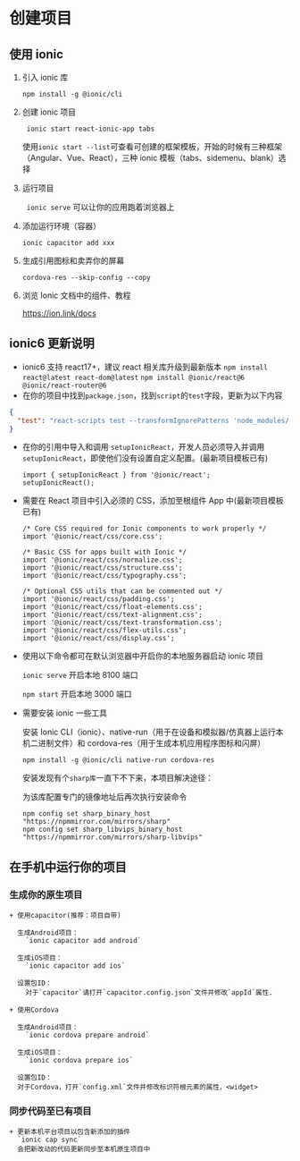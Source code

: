 # 创建项目

## 使用 ionic

1. 引入 ionic 库

   `npm install -g @ionic/cli`

2. 创建 ionic 项目

   ` ionic start react-ionic-app tabs`

   使用`ionic start --list`可查看可创建的框架模板，开始的时候有三种框架（Angular、Vue、React），三种 ionic 模板（tabs、sidemenu、blank）选择

3. 运行项目

   ` ionic serve` 可以让你的应用跑着浏览器上

4. 添加运行环境（容器）

   `ionic capacitor add xxx`

5. 生成引用图标和卖弄你的屏幕

   `cordova-res --skip-config --copy`

6. 浏览 Ionic 文档中的组件、教程

   https://ion.link/docs

## ionic6 更新说明

- ionic6 支持 react17+，建议 react 相关库升级到最新版本
  `npm install react@latest react-dom@latest`
  `npm install @ionic/react@6 @ionic/react-router@6`
- 在你的项目中找到`package.json`，找到`script`的`test`字段，更新为以下内容

```json
{
  "test": "react-scripts test --transformIgnorePatterns 'node_modules/(?!(@ionic/react|@ionicreact-router|@ionic/core|@stencil/core|ionicons)/)'"
}
```

- 在你的引用中导入和调用 `setupIonicReact`，开发人员必须导入并调用`setupIonicReact`，即使他们没有设置自定义配置。(最新项目模板已有)

  ```tsx
  import { setupIonicReact } from '@ionic/react';
  setupIonicReact();
  ```

- 需要在 React 项目中引入必须的 CSS，添加至根组件 App 中(最新项目模板已有)

  ```tsx
  /* Core CSS required for Ionic components to work properly */
  import '@ionic/react/css/core.css';

  /* Basic CSS for apps built with Ionic */
  import '@ionic/react/css/normalize.css';
  import '@ionic/react/css/structure.css';
  import '@ionic/react/css/typography.css';

  /* Optional CSS utils that can be commented out */
  import '@ionic/react/css/padding.css';
  import '@ionic/react/css/float-elements.css';
  import '@ionic/react/css/text-alignment.css';
  import '@ionic/react/css/text-transformation.css';
  import '@ionic/react/css/flex-utils.css';
  import '@ionic/react/css/display.css';
  ```

- 使用以下命令都可在默认浏览器中开启你的本地服务器启动 ionic 项目

  `ionic serve` 开启本地 8100 端口

  `npm start` 开启本地 3000 端口

- 需要安装 ionic 一些工具

  安装 Ionic CLI（ionic）、native-run（用于在设备和模拟器/仿真器上运行本机二进制文件）和 cordova-res（用于生成本机应用程序图标和闪屏）

  `npm install -g @ionic/cli native-run cordova-res`

  安装发现有个`sharp库`一直下不下来，本项目解决途径：

  为该库配置专门的镜像地址后再次执行安装命令

  ```shell
  npm config set sharp_binary_host "https://npmmirror.com/mirrors/sharp"
  npm config set sharp_libvips_binary_host "https://npmmirror.com/mirrors/sharp-libvips"
  ```

## 在手机中运行你的项目

### 生成你的原生项目

    + 使用capacitor(推荐：项目自带)

      生成Android项目：
        `ionic capacitor add android`

      生成iOS项目：
        `ionic capacitor add ios`

      设置包ID：
        对于`capacitor`请打开`capacitor.config.json`文件并修改`appId`属性.

    + 使用Cordova

      生成Android项目：
        `ionic cordova prepare android`

      生成iOS项目：
        `ionic cordova prepare ios`

      设置包ID：
      对于Cordova，打开`config.xml`文件并修改标识符根元素的属性，<widget>

### 同步代码至已有项目

    + 更新本机平台项目以包含新添加的插件
      `ionic cap sync`
      会把新改动的代码更新同步至本机原生项目中
